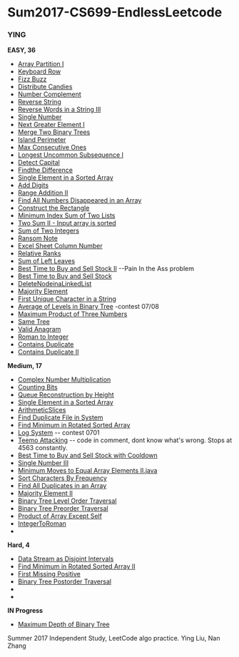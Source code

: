 # Sum2017-CS699-EndlessLeetcode #

### YING ###

__EASY, 36__

* [Array Partition I](https://leetcode.com/problems/array-partition-i/#/description)
* [Keyboard Row](https://leetcode.com/problems/keyboard-row/#/description)
* [Fizz Buzz](https://leetcode.com/problems/fizz-buzz/#/description)
* [Distribute Candies](https://leetcode.com/problems/distribute-candies/#/description)
* [Number Complement](https://leetcode.com/problems/number-complement/#/description)
* [Reverse String](https://leetcode.com/problems/reverse-string/#/description)
* [Reverse Words in a String III](https://leetcode.com/problems/reverse-words-in-a-string-iii/#/description)
* [Single Number](https://leetcode.com/problems/single-number/#/description)
* [Next Greater Element I](https://leetcode.com/problems/next-greater-element-i/#/description)
* [Merge Two Binary Trees](https://leetcode.com/problems/merge-two-binary-trees/#/solutions)
* [Island Perimeter](https://leetcode.com/problems/island-perimeter/#/description)
* [Max Consecutive Ones](https://leetcode.com/problems/max-consecutive-ones/#/description)
* [Longest Uncommon Subsequence I](https://leetcode.com/problems/longest-uncommon-subsequence-i/#/description)
* [Detect Capital](https://leetcode.com/problems/detect-capital/#/description)
* [Findthe Difference](https://leetcode.com/problems/find-the-difference/#/description)
* [Single Element in a Sorted Array](https://leetcode.com/problems/single-element-in-a-sorted-array/#/description)
* [Add Digits](https://leetcode.com/problems/add-digits/#/description)
* [Range Addition II](https://leetcode.com/problems/range-addition-ii/#/description)
* [Find All Numbers Disappeared in an Array](https://leetcode.com/problems/find-all-numbers-disappeared-in-an-array/#/description)
* [Construct the Rectangle](https://leetcode.com/problems/construct-the-rectangle/#/description)
* [Minimum Index Sum of Two Lists](https://leetcode.com/problems/minimum-index-sum-of-two-lists/#/description)
* [Two Sum II - Input array is sorted](https://leetcode.com/problems/two-sum-ii-input-array-is-sorted/#/description)
* [Sum of Two Integers](https://leetcode.com/problems/sum-of-two-integers/#/description)
* [Ransom Note](https://leetcode.com/problems/ransom-note/#/description)
* [Excel Sheet Column Number](https://leetcode.com/problems/excel-sheet-column-number/#/description)
* [Relative Ranks](https://leetcode.com/problems/relative-ranks/#/description)
* [Sum of Left Leaves](https://leetcode.com/problems/sum-of-left-leaves/#/description)
* [Best Time to Buy and Sell Stock II](https://leetcode.com/problems/best-time-to-buy-and-sell-stock-ii/#/description) --Pain In the Ass problem
* [Best Time to Buy and Sell Stock](https://leetcode.com/problems/best-time-to-buy-and-sell-stock/#/solutions)
* [DeleteNodeinaLinkedList](https://leetcode.com/problems/delete-node-in-a-linked-list/#/description)
* [Majority Element](https://leetcode.com/problems/majority-element/#/description)
* [First Unique Character in a String](https://leetcode.com/problems/first-unique-character-in-a-string/#/description)
* [Average of Levels in Binary Tree](https://leetcode.com/contest/leetcode-weekly-contest-40/problems/average-of-levels-in-binary-tree/) -contest 07/08 
* [Maximum Product of Three Numbers](https://leetcode.com/problems/maximum-product-of-three-numbers/#/description)
* [Same Tree](https://leetcode.com/problems/same-tree/)
* [Valid Anagram](https://leetcode.com/problems/valid-anagram/#/description)
* [Roman to Integer](https://leetcode.com/problems/roman-to-integer/#/description)
* [Contains Duplicate](https://leetcode.com/problems/contains-duplicate-ii/#/description)
* [Contains Duplicate II](https://leetcode.com/problems/contains-duplicate/#/description)


__Medium, 17__
* [Complex Number Multiplication](https://leetcode.com/problems/complex-number-multiplication/#/description)
* [Counting Bits](https://leetcode.com/problems/counting-bits/#/description)
* [Queue Reconstruction by Height](https://leetcode.com/problems/queue-reconstruction-by-height/#/description)
* [Single Element in a Sorted Array](https://leetcode.com/problems/single-element-in-a-sorted-array/#/description)
* [ArithmeticSlices](https://leetcode.com/problems/arithmetic-slices/#/description)
* [Find Duplicate File in System](https://leetcode.com/problems/find-duplicate-file-in-system/#/description)
* [Find Minimum in Rotated Sorted Array](https://leetcode.com/problems/find-minimum-in-rotated-sorted-array/#/description)
* [Log System](https://leetcode.com/contest/leetcode-weekly-contest-39/problems/design-log-storage-system/) -- contest 0701
* [Teemo Attacking](https://leetcode.com/problems/teemo-attacking/#/description) -- code in comment, dont know what's wrong. Stops at 4563 constantly.
* [Best Time to Buy and Sell Stock with Cooldown](https://leetcode.com/problems/best-time-to-buy-and-sell-stock-with-cooldown/#/description)
* [Single Number III](https://leetcode.com/problems/single-number-iii/#/description)
* [Minimum Moves to Equal Array Elements II.java](https://leetcode.com/problems/minimum-moves-to-equal-array-elements-ii/#/solutions)
* [Sort Characters By Frequency](https://leetcode.com/problems/sort-characters-by-frequency/#/solutions)
* [Find All Duplicates in an Array](https://leetcode.com/problems/find-all-duplicates-in-an-array/#/description)
* [Majority Element II](https://leetcode.com/problems/majority-element-ii/#/description)
* [Binary Tree Level Order Traversal](https://leetcode.com/problems/binary-tree-level-order-traversal/#/description)
* [Binary Tree Preorder Traversal](https://leetcode.com/problems/binary-tree-preorder-traversal/#/description)
* [Product of Array Except Self](https://leetcode.com/problems/product-of-array-except-self/#/description)
* [IntegerToRoman](https://leetcode.com/problems/integer-to-roman/#/description)
* []()


__Hard, 4__
* [Data Stream as Disjoint Intervals](https://leetcode.com/problems/data-stream-as-disjoint-intervals/#/description)
* [Find Minimum in Rotated Sorted Array II](https://leetcode.com/submissions/detail/107998970/)
* [First Missing Positive](https://leetcode.com/problems/first-missing-positive/#/description)
* [Binary Tree Postorder Traversal](https://leetcode.com/problems/binary-tree-postorder-traversal/#/description)
* []()
* []()






__IN Progress__
* [Maximum Depth of Binary Tree](https://leetcode.com/problems/maximum-depth-of-binary-tree/#/description)


Summer 2017 Independent Study, LeetCode algo practice. Ying Liu, Nan Zhang
